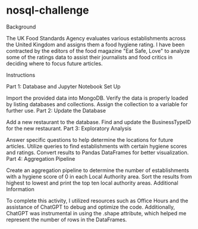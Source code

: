 # nosql-challenge

Background

The UK Food Standards Agency evaluates various establishments across the United Kingdom and assigns them a food hygiene rating. I have been contracted by the editors of the food magazine "Eat Safe, Love" to analyze some of the ratings data to assist their journalists and food critics in deciding where to focus future articles.

Instructions

Part 1: Database and Jupyter Notebook Set Up

Import the provided data into MongoDB.
Verify the data is properly loaded by listing databases and collections.
Assign the collection to a variable for further use.
Part 2: Update the Database

Add a new restaurant to the database.
Find and update the BusinessTypeID for the new restaurant.
Part 3: Exploratory Analysis

Answer specific questions to help determine the locations for future articles.
Utilize queries to find establishments with certain hygiene scores and ratings.
Convert results to Pandas DataFrames for better visualization.
Part 4: Aggregation Pipeline

Create an aggregation pipeline to determine the number of establishments with a hygiene score of 0 in each Local Authority area.
Sort the results from highest to lowest and print the top ten local authority areas.
Additional Information

To complete this activity, I utilized resources such as Office Hours and the assistance of ChatGPT to debug and optimize the code. Additionally, ChatGPT was instrumental in using the .shape attribute, which helped me represent the number of rows in the DataFrames.
